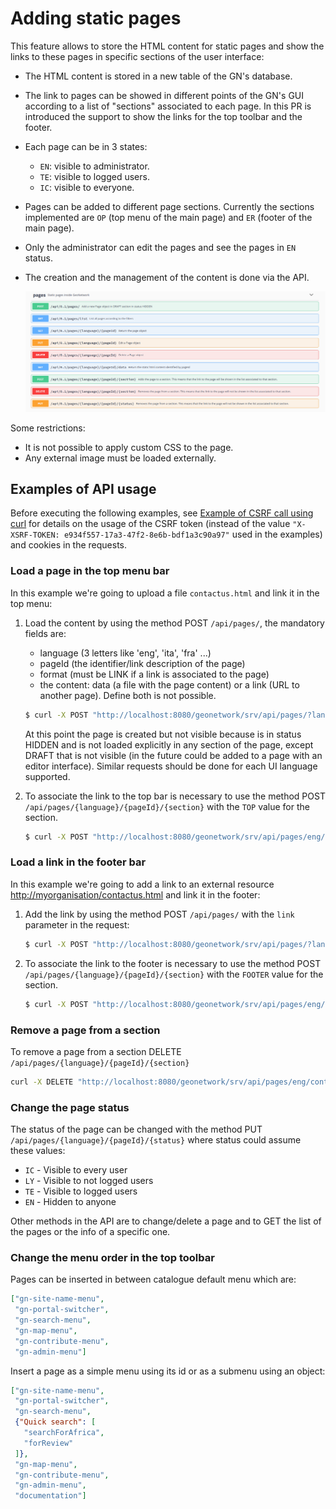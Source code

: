 # Adding static pages

This feature allows to store the HTML content for static pages and show the links to these pages in specific sections of the user interface:

-   The HTML content is stored in a new table of the GN's database.

-   The link to pages can be showed in different points of the GN's GUI according to a list of "sections" associated to each page. In this PR is introduced the support to show the links for the top toolbar and the footer.

-   Each page can be in 3 states:

    -   `EN`: visible to administrator.
    -   `TE`: visible to logged users.
    -   `IC`: visible to everyone.

-   Pages can be added to different page sections. Currently the sections implemented are `OP` (top menu of the main page) and `ER` (footer of the main page).

-   Only the administrator can edit the pages and see the pages in `EN` status.

-   The creation and the management of the content is done via the API.

    ![](img/pages-api.png)

Some restrictions:

-   It is not possible to apply custom CSS to the page.
-   Any external image must be loaded externally.

## Examples of API usage

Before executing the following examples, see [Example of CSRF call using curl](misc.md#example-csrf-curl) for details on the usage of the CSRF token (instead of the value `"X-XSRF-TOKEN: e934f557-17a3-47f2-8e6b-bdf1a3c90a97"` used in the examples) and cookies in the requests.

### Load a page in the top menu bar

In this example we're going to upload a file ``contactus.html`` and link it in the top menu:

1.  Load the content by using the method POST `/api/pages/`, the mandatory fields are:

    -   language (3 letters like 'eng', 'ita', 'fra' \...)
    -   pageId (the identifier/link description of the page)
    -   format (must be LINK if a link is associated to the page)
    -   the content: data (a file with the page content) or a link (URL to another page). Define both is not possible.

    ``` bash
    $ curl -X POST "http://localhost:8080/geonetwork/srv/api/pages/?language=eng&pageId=contactus&format=HTML" -H "accept: */*" -H "Content-Type: multipart/form-data" -H "X-XSRF-TOKEN: e934f557-17a3-47f2-8e6b-bdf1a3c90a97" -d contactus.html
    ```

    At this point the page is created but not visible because is in status HIDDEN and is not loaded explicitly in any section of the page, except DRAFT that is not visible (in the future could be added to a page with an editor interface). Similar requests should be done for each UI language supported.

2.  To associate the link to the top bar is necessary to use the method POST `/api/pages/{language}/{pageId}/{section}` with the `TOP` value for the section.

    ``` bash
    $ curl -X POST "http://localhost:8080/geonetwork/srv/api/pages/eng/contactus/TOP" -H "accept: */*" -H "X-XSRF-TOKEN: 7cfa1a0d-3335-4846-8061-a5bf176687b5"  --user admin:admin -b /tmp/cookie
    ```

### Load a link in the footer bar

In this example we're going to add a link to an external resource <http://myorganisation/contactus.html> and link it in the footer:

1.  Add the link by using the method POST `/api/pages/` with the `link` parameter in the request:

    ``` bash
    $ curl -X POST "http://localhost:8080/geonetwork/srv/api/pages/?language=eng&pageId=contactus&format=LINK&link=http://myorganisation/contactus.html" -H "accept: */*" -H "X-XSRF-TOKEN: e934f557-17a3-47f2-8e6b-bdf1a3c90a97"
    ```

2.  To associate the link to the footer is necessary to use the method POST `/api/pages/{language}/{pageId}/{section}` with the `FOOTER` value for the section.

    ``` bash
    $ curl -X POST "http://localhost:8080/geonetwork/srv/api/pages/eng/contactus/FOOTER" -H "accept: */*" -H "X-XSRF-TOKEN: 7cfa1a0d-3335-4846-8061-a5bf176687b5"  --user admin:admin -b /tmp/cookie
    ```

### Remove a page from a section

To remove a page from a section DELETE `/api/pages/{language}/{pageId}/{section}`

``` bash
curl -X DELETE "http://localhost:8080/geonetwork/srv/api/pages/eng/contactus?format=LINK" -H "accept: */*" -H "X-XSRF-TOKEN: 7cfa1a0d-3335-4846-8061-a5bf176687b5"  --user admin:admin -b /tmp/cookie
```

### Change the page status

The status of the page can be changed with the method PUT `/api/pages/{language}/{pageId}/{status}` where status could assume these values:

-   `IC` - Visible to every user
-   `LY` - Visible to not logged users
-   `TE` - Visible to logged users
-   `EN` - Hidden to anyone

Other methods in the API are to change/delete a page and to GET the list of the pages or the info of a specific one.

### Change the menu order in the top toolbar

Pages can be inserted in between catalogue default menu which are:

``` json
["gn-site-name-menu",
 "gn-portal-switcher",
 "gn-search-menu",
 "gn-map-menu",
 "gn-contribute-menu",
 "gn-admin-menu"]
```

Insert a page as a simple menu using its id or as a submenu using an object:

``` json
["gn-site-name-menu",
 "gn-portal-switcher",
 "gn-search-menu",
 {"Quick search": [
   "searchForAfrica",
   "forReview"
 ]},
 "gn-map-menu",
 "gn-contribute-menu",
 "gn-admin-menu",
 "documentation"]
```
